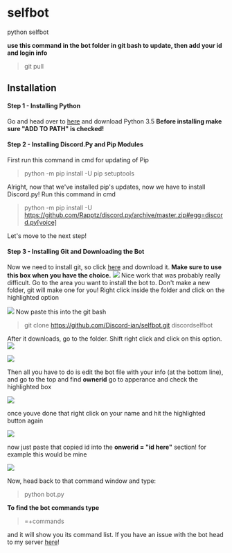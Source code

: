 # selfbot
python selfbot


<strong>use this command in the bot folder in git bash to update, then add your id and login info</strong>

> git pull


<h2>Installation</h2>
<h4>Step 1 - Installing Python</h4>
Go and head over to <a href="https://www.python.org">here</a> and download Python 3.5 <strong>Before installing make sure "ADD TO PATH" is checked!</strong>


<h4>Step 2 - Installing Discord.Py and Pip Modules</h4>
First run this command in cmd for updating of Pip

> python -m pip install -U pip setuptools

Alright, now that we've installed pip's updates, now we have to install Discord.py! Run this command in cmd

> python -m pip install -U https://github.com/Rapptz/discord.py/archive/master.zip#egg=discord.py[voice]

Let's move to the next step!


<h4>Step 3 - Installing Git and Downloading the Bot</h4>
Now we need to install git, so click <a href="https://git-scm.com/download/win">here</a> and download it.
<strong>Make sure to use this box when you have the choice.</strong>
<img src="http://i.imgur.com/guis7EE.png"></img>
Nice work that was probably really difficult. Go to the area you want to install the bot to. Don't make a new folder, git will make one for you! Right click inside the folder and click on the highlighted option


<img src="http://i.imgur.com/32M4VPo.png"></img>
Now paste this into the git bash

> git clone https://github.com/Discord-ian/selfbot.git discordselfbot

After it downloads, go to the folder. Shift right click and click on this option.
<img src="http://i.imgur.com/FCMfFwl.png"></img>

<img src="http://i.imgur.com/MUNfgBV.png"></img>


Then all you have to do is edit the bot file with your info (at the bottom line), and go to the top and find <strong>ownerid</strong>
go to apperance and check the highlighted box

<img src="http://i.imgur.com/PlHfHFk.png"></img>

once youve done that right click on your name and hit the highlighted button again

<img src="http://i.imgur.com/eKoS5Q8.png"></img>

now just paste that copied id into the <strong>onwerid = "id here"</strong> section!
for example this would be mine

<img src="http://i.imgur.com/ebK8yyk.png"></img>


Now, head back to that command window and type:

> python bot.py

<strong>To find the bot commands type</strong>

> =+commands

and it will show you its command list. If you have an issue with the bot head to my server <a href="https://discord.gg/BHGvZb6">here</a>!


